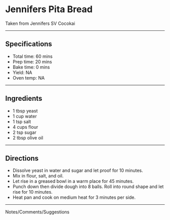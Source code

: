 # Jennifers Pita Bread

Taken from
Jennifers SV Cocokai

---
## Specifications
- Total time: 60 mins
- Prep time: 20 mins
- Bake time: 0 mins
- Yield: NA
- Oven temp: NA

---
## Ingredients

- 1 tbsp yeast
- 1 cup water
- 1 tsp salt
- 4 cups flour
- 2 tsp sugar
- 2 tbsp olive oil

---
## Directions

- Dissolve yeast in water and sugar and let proof for 10 minutes.
- Mix in flour, salt, and oil.
- Let rise in a greased bowl in a warm place for 45 minutes.
- Punch down then divide dough into 8 balls. Roll into round shape and let rise for 10 minutes.
- Heat pan and cook on medium heat for 3 minutes per side.

---
Notes/Comments/Suggestions